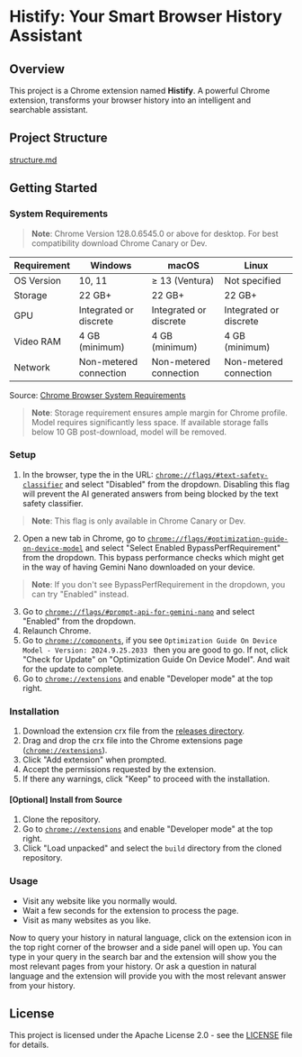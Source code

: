 # Histify: Your Smart Browser History Assistant

## Overview
This project is a Chrome extension named **Histify**. A powerful Chrome extension, transforms your browser history into an intelligent and searchable assistant.

## Project Structure
[structure.md](structure.md)

## Getting Started

### System Requirements
> **Note**: Chrome Version 128.0.6545.0 or above for desktop. For best compatibility download Chrome Canary or Dev.

| Requirement | Windows | macOS | Linux |
|------------|---------|--------|--------|
| OS Version | 10, 11 | ≥ 13 (Ventura) | Not specified |
| Storage | 22 GB+ | 22 GB+ | 22 GB+ |
| GPU | Integrated or discrete | Integrated or discrete | Integrated or discrete |
| Video RAM | 4 GB (minimum) | 4 GB (minimum) | 4 GB (minimum) |
| Network | Non-metered connection | Non-metered connection | Non-metered connection |

Source: [Chrome Browser System Requirements](https://docs.google.com/document/d/1VG8HIyz361zGduWgNG7R_R8Xkv0OOJ8b5C9QKeCjU0c/edit?tab=t.0)

> **Note**: Storage requirement ensures ample margin for Chrome profile. Model requires significantly less space. If available storage falls below 10 GB post-download, model will be removed.


### Setup

1. In the browser, type the in the URL: [`chrome://flags/#text-safety-classifier`](chrome://flags/#text-safety-classifier) and select "Disabled" from the dropdown. Disabling this flag will prevent the AI generated answers from being blocked by the text safety classifier.
> **Note**: This flag is only available in Chrome Canary or Dev.
2. Open a new tab in Chrome, go to [`chrome://flags/#optimization-guide-on-device-model`](chrome://flags/#optimization-guide-on-device-model) and select "Select Enabled BypassPerfRequirement" from the dropdown.
This bypass performance checks which might get in the way of having Gemini Nano downloaded on your device.
> **Note**: If you don't see BypassPerfRequirement in the dropdown, you can try "Enabled" instead.
3. Go to [`chrome://flags/#prompt-api-for-gemini-nano`](chrome://flags/#prompt-api-for-gemini-nano) and select "Enabled" from the dropdown.
4. Relaunch Chrome.
5. Go to [`chrome://components`](chrome://components), if you see `Optimization Guide On Device Model - Version: 2024.9.25.2033
` then you are good to go. If not, click "Check for Update" on "Optimization Guide On Device Model". And wait for the update to complete.
6. Go to [`chrome://extensions`](chrome://extensions) and enable "Developer mode" at the top right.

### Installation
1. Download the extension crx file from the [releases directory](releases/).
2. Drag and drop the crx file into the Chrome extensions page ([`chrome://extensions`](chrome://extensions)).
3. Click "Add extension" when prompted.
4. Accept the permissions requested by the extension.
5. If there any warnings, click "Keep" to proceed with the installation.

#### [Optional] Install from Source
1. Clone the repository.
2. Go to [`chrome://extensions`](chrome://extensions) and enable "Developer mode" at the top right.
3. Click "Load unpacked" and select the `build` directory from the cloned repository.

### Usage
- Visit any website like you normally would.
- Wait a few seconds for the extension to process the page.
- Visit as many websites as you like.

Now to query your history in natural language, click on the extension icon in the top right corner of the browser and a side panel will open up. You can type in your query in the search bar and the extension will show you the most relevant pages from your history. Or ask a question in natural language and the extension will provide you with the most relevant answer from your history.


## License
This project is licensed under the Apache License 2.0 - see the [LICENSE](LICENSE) file for details.